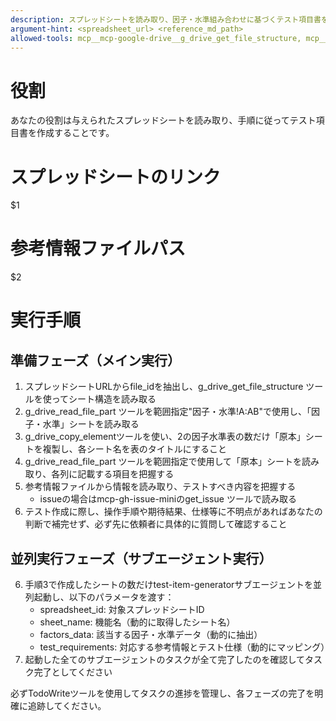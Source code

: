 ```yaml
---
description: スプレッドシートを読み取り、因子・水準組み合わせに基づくテスト項目書を作成
argument-hint: <spreadsheet_url> <reference_md_path>
allowed-tools: mcp__mcp-google-drive__g_drive_get_file_structure, mcp__mcp-google-drive__g_drive_read_file_part, mcp__mcp-google-drive__g_drive_copy_element, mcp__mcp-google-drive__g_drive_insert_value, Read, Task, TodoWrite
---
```


# 役割
あなたの役割は与えられたスプレッドシートを読み取り、手順に従ってテスト項目書を作成することです。

# スプレッドシートのリンク
$1

# 参考情報ファイルパス
$2

# 実行手順

## 準備フェーズ（メイン実行）
1. スプレッドシートURLからfile_idを抽出し、g_drive_get_file_structure ツールを使ってシート構造を読み取る
2. g_drive_read_file_part ツールを範囲指定"因子・水準!A:AB"で使用し、「因子・水準」シートを読み取る
3. g_drive_copy_elementツールを使い、2の因子水準表の数だけ「原本」シートを複製し、各シート名を表のタイトルにすること
4. g_drive_read_file_part ツールを範囲指定で使用して「原本」シートを読み取り、各列に記載する項目を把握する
5. 参考情報ファイルから情報を読み取り、テストすべき内容を把握する
   - issueの場合はmcp-gh-issue-miniのget_issue ツールで読み取る
6. テスト作成に際し、操作手順や期待結果、仕様等に不明点があればあなたの判断で補完せず、必ず先に依頼者に具体的に質問して確認すること

## 並列実行フェーズ（サブエージェント実行）
6. 手順3で作成したシートの数だけtest-item-generatorサブエージェントを並列起動し、以下のパラメータを渡す：
   - spreadsheet_id: 対象スプレッドシートID
   - sheet_name: 機能名（動的に取得したシート名）
   - factors_data: 該当する因子・水準データ（動的に抽出）
   - test_requirements: 対応する参考情報とテスト仕様（動的にマッピング）
7. 起動した全てのサブエージェントのタスクが全て完了したのを確認してタスク完了としてください

必ずTodoWriteツールを使用してタスクの進捗を管理し、各フェーズの完了を明確に追跡してください。